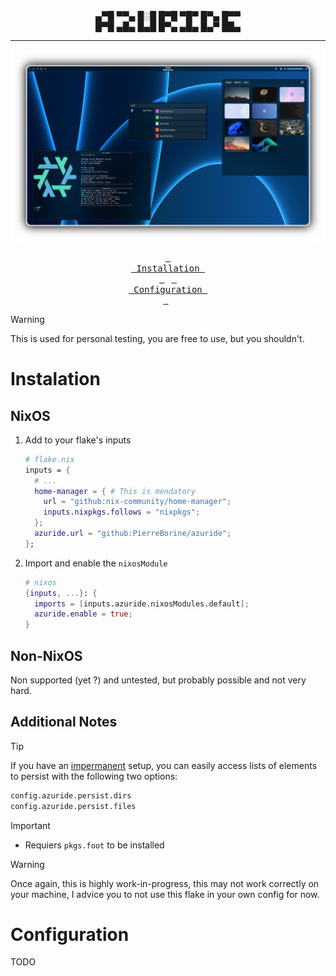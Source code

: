 <div align="center">
▄▀█ ▀▀▄ █░█ █▀█ ▀█▀ █▀▄ █▀▀<br>
█▀█ ▄█▄ █▄█ █▀▄ ▄█▄ █▄▀ ██▄
</div>

---

<div align="center">
<a href=".github/assets/showcase-hd"><img src=".github/assets/showcase.png" alt="Azuride showcase"></a>

<a href="#instalation"><kbd> <br> Installation <br> </kbd></a>&ensp;
<a href="#configuration"><kbd> <br> Configuration <br> </kbd></a>&ensp;
<!-- <a href="#"><kbd> <br>  <br> </kbd></a> -->
</div>

> [!WARNING]
> This is used for personal testing, you are free to use, but you shouldn't.

# Instalation
## NixOS
1. Add to your flake's inputs
   ```Nix
   # flake.nix
   inputs = {
     # ...
     home-manager = { # This is mendatory
       url = "github:nix-community/home-manager";
       inputs.nixpkgs.follows = "nixpkgs";
     };
     azuride.url = "github:PierreBorine/azuride";
   };
   ```

2. Import and enable the `nixosModule`
   ```Nix
   # nixos
   {inputs, ...}: {
     imports = [inputs.azuride.nixosModules.default];
     azuride.enable = true;
   }
   ```

## Non-NixOS
Non supported (yet ?) and untested, but probably possible and not very hard.


## Additional Notes
> [!TIP]
> If you have an [impermanent](https://github.com/nix-community/impermanence)
> setup, you can easily access lists of elements to persist with the following
>two options:
> ```Nix
> config.azuride.persist.dirs
> config.azuride.persist.files
> ```

> [!IMPORTANT]
> - Requiers `pkgs.foot` to be installed

> [!WARNING]
> Once again, this is highly work-in-progress, this may not work correctly
> on your machine, I advice you to not use this flake in your own config
> for now.

# Configuration
TODO
